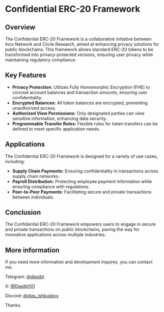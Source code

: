 # Confidential ERC-20 Framework


## Overview

The Confidential ERC-20 Framework is a collaborative initiative between Inco Network and Circle Research, aimed at enhancing privacy solutions for public blockchains. This framework allows standard ERC-20 tokens to be transformed into privacy-protected versions, ensuring user privacy while maintaining regulatory compliance.

## Key Features

- <b>Privacy Protection:</b> Utilizes Fully Homomorphic Encryption (FHE) to conceal account balances and transaction amounts, ensuring user confidentiality.
- <b>Encrypted Balances:</b> All token balances are encrypted, preventing unauthorized access.
- <b>Authorized View Permissions:</b> Only designated parties can view sensitive information, enhancing data security.
- <b>Programmable Transfer Rules:</b> Flexible rules for token transfers can be defined to meet specific application needs.

## Applications

The Confidential ERC-20 Framework is designed for a variety of use cases, including:
- <b>Supply Chain Payments:</b> Ensuring confidentiality in transactions across supply chain networks.
- <b>Payroll Distribution:</b> Protecting employee payment information while ensuring compliance with regulations.
- <b>Peer-to-Peer Payments:</b> Facilitating secure and private transactions between individuals.

## Conclusion

The Confidential ERC-20 Framework empowers users to engage in secure and private transactions on public blockchains, paving the way for innovative applications across multiple industries.

## More information

If you need more information and development inquires, you can contact me.

Telegram: [@diasibt](https://t.me/@diasibt)

X: [@DiasIbt101](https://x.com/DiasIbt101)

Discord: [@dias_ishbulatov](https://discordapp.com/users/1213745904599961631)

Thanks.
